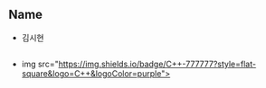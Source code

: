 ## Name
- 김시현
## 
- img src="https://img.shields.io/badge/C++-777777?style=flat-square&logo=C++&logoColor=purple">
